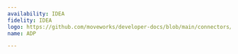 ```yaml
---
availability: IDEA
fidelity: IDEA
logo: https://github.com/moveworks/developer-docs/blob/main/connectors/adp/logo.png
name: ADP

---
```

